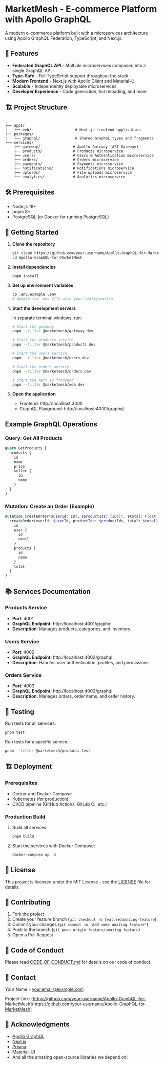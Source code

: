 # MarketMesh - E-commerce Platform with Apollo GraphQL

A modern e-commerce platform built with a microservices architecture using Apollo GraphQL Federation, TypeScript, and Next.js.

## 🚀 Features

- **Federated GraphQL API** - Multiple microservices composed into a single GraphQL API
- **Type-Safe** - Full TypeScript support throughout the stack
- **Modern Frontend** - Next.js with Apollo Client and Material-UI
- **Scalable** - Independently deployable microservices
- **Developer Experience** - Code generation, hot reloading, and more

## 🏗️ Project Structure

```
.
├── apps/
│   └── web/                    # Next.js frontend application
├── packages/
│   └── graphql/                # Shared GraphQL types and fragments
└── services/
    ├── gateway/               # Apollo Gateway (API Gateway)
    ├── products/              # Products microservice
    ├── users/                 # Users & Authentication microservice
    ├── orders/                # Orders microservice
    ├── payments/              # Payments microservice
    ├── notifications/         # Notifications microservice
    ├── uploads/               # File uploads microservice
    └── analytics/             # Analytics microservice
```

## 🛠️ Prerequisites

- Node.js 18+
- pnpm 8+
- PostgreSQL (or Docker for running PostgreSQL)

## 🚀 Getting Started

1. **Clone the repository**
   ```bash
   git clone https://github.com/your-username/Apollo-GraphQL-for-MarketMesh.git
   cd Apollo-GraphQL-for-MarketMesh
   ```

2. **Install dependencies**
   ```bash
   pnpm install
   ```

3. **Set up environment variables**
   ```bash
   cp .env.example .env
   # Update the .env file with your configuration
   ```

4. **Start the development servers**

   In separate terminal windows, run:
   ```bash
   # Start the gateway
   pnpm --filter @marketmesh/gateway dev

   # Start the products service
   pnpm --filter @marketmesh/products dev

   # Start the users service
   pnpm --filter @marketmesh/users dev

   # Start the orders service
   pnpm --filter @marketmesh/orders dev

   # Start the Next.js frontend
   pnpm --filter @marketmesh/web dev
   ```

5. **Open the application**
   - Frontend: http://localhost:3000
   - GraphQL Playground: http://localhost:4000/graphql

## Example GraphQL Operations

### Query: Get All Products

```graphql
query GetProducts {
  products {
    id
    name
    price
    seller {
      id
      name
    }
  }
}
```

### Mutation: Create an Order (Example)

```graphql
mutation CreateOrder($userId: ID!, $productIds: [ID!]!, $total: Float!) {
  createOrder(userId: $userId, productIds: $productIds, total: $total) {
    id
    user {
      id
      email
    }
    products {
      id
      name
    }
    total
  }
}
```

## 📚 Services Documentation

### Products Service
- **Port**: 4001
- **GraphQL Endpoint**: http://localhost:4001/graphql
- **Description**: Manages products, categories, and inventory.

### Users Service
- **Port**: 4002
- **GraphQL Endpoint**: http://localhost:4002/graphql
- **Description**: Handles user authentication, profiles, and permissions.

### Orders Service
- **Port**: 4003
- **GraphQL Endpoint**: http://localhost:4003/graphql
- **Description**: Manages orders, order items, and order history.

## 🧪 Testing

Run tests for all services:
```bash
pnpm test
```

Run tests for a specific service:
```bash
pnpm --filter @marketmesh/products test
```

## 🏗️ Deployment

### Prerequisites
- Docker and Docker Compose
- Kubernetes (for production)
- CI/CD pipeline (GitHub Actions, GitLab CI, etc.)

### Production Build

1. Build all services:
   ```bash
   pnpm build
   ```

2. Start the services with Docker Compose:
   ```bash
   docker-compose up -d
   ```

## 📄 License

This project is licensed under the MIT License - see the [LICENSE](LICENSE) file for details.

## 🤝 Contributing

1. Fork the project
2. Create your feature branch (`git checkout -b feature/amazing-feature`)
3. Commit your changes (`git commit -m 'Add some amazing feature'`)
4. Push to the branch (`git push origin feature/amazing-feature`)
5. Open a Pull Request

## 📝 Code of Conduct

Please read [CODE_OF_CONDUCT.md](CODE_OF_CONDUCT.md) for details on our code of conduct.

## 📧 Contact

Your Name - your.email@example.com

Project Link: [https://github.com/your-username/Apollo-GraphQL-for-MarketMesh](https://github.com/your-username/Apollo-GraphQL-for-MarketMesh)

## 🙏 Acknowledgments

- [Apollo GraphQL](https://www.apollographql.com/)
- [Next.js](https://nextjs.org/)
- [Prisma](https://www.prisma.io/)
- [Material-UI](https://mui.com/)
- And all the amazing open-source libraries we depend on!
